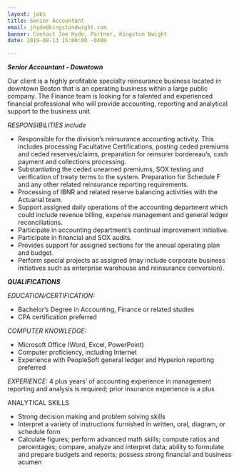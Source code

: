 ```yaml
---
layout: jobs
title: Senior Accountant
email: jhyde@kingstondwight.com
banner: Contact Joe Hyde, Partner, Kingston Dwight
date: 2019-08-13 15:00:00 -0400

---
```

**_Senior Accountant - Downtown_**

Our client is a highly profitable specialty reinsurance business located in downtown Boston that is an operating business within a large public company. The Finance team is looking for a talented and experienced financial professional who will provide accounting, reporting and analytical support to the business unit.

_RESPONSIBILITIES include_

* Responsible for the division’s reinsurance accounting activity. This includes processing Facultative Certifications, posting ceded premiums and ceded reserves/claims, preparation for reinsurer bordereau’s, cash payment and collections processing.
* Substantiating the ceded unearned premiums, SOX testing and verification of treaty terms to the system. Preparation for Schedule F and any other related reinsurance reporting requirements.
* Processing of IBNR and related reserve balancing activities with the Actuarial team.
* Support assigned daily operations of the accounting department which could include revenue billing, expense management and general ledger reconciliations.
* Participate in accounting department’s continual improvement initiative.
* Participate in financial and SOX audits.
* Provides support for assigned sections for the annual operating plan and budget.
* Perform special projects as assigned (may include corporate business initiatives such as enterprise warehouse and reinsurance conversion).

**_QUALIFICATIONS_**

_EDUCATION/CERTIFICATION:_ 

* Bachelor’s Degree in Accounting, Finance or related studies
* CPA certification preferred

_COMPUTER KNOWLEDGE:_ 

* Microsoft Office (Word, Excel, PowerPoint)
* Computer proficiency, including Internet
* Experience with PeopleSoft general ledger and Hyperion reporting preferred

_EXPERIENCE:_ 4 plus years’ of accounting experience in management reporting and analysis is required; prior insurance experience is a plus

ANALYTICAL SKILLS

* Strong decision making and problem solving skills
* Interpret a variety of instructions furnished in written, oral, diagram, or schedule form
* Calculate figures; perform advanced math skills; compute ratios and percentages; compare, analyze and interpret data; ability to formulate and prepare budgets and reports; possess strong financial and business acumen